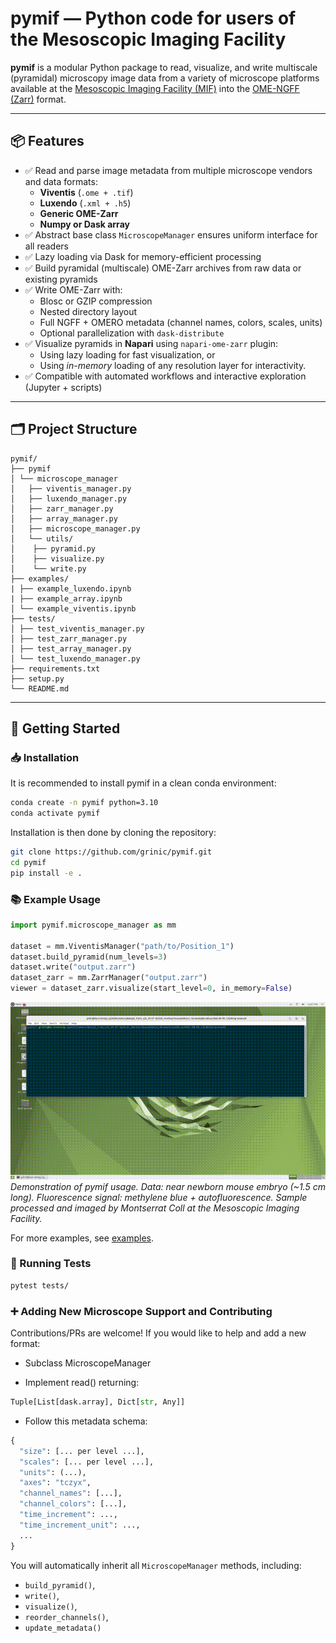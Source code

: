 # pymif — Python code for users of the Mesoscopic Imaging Facility

**pymif** is a modular Python package to read, visualize, and write multiscale (pyramidal) microscopy image data from a variety of microscope platforms available at the [Mesoscopic Imaging Facility (MIF)](https://www.embl.org/groups/mesoscopic-imaging-facility/) into the [OME-NGFF (Zarr)](https://ngff.openmicroscopy.org/) format.

---

## 📦 Features

- ✅ Read and parse image metadata from multiple microscope vendors and data formats:
  - **Viventis** (`.ome + .tif`)
  - **Luxendo** (`.xml + .h5`)
  - **Generic OME-Zarr**
  - **Numpy or Dask array**
- ✅ Abstract base class `MicroscopeManager` ensures uniform interface for all readers
- ✅ Lazy loading via Dask for memory-efficient processing
- ✅ Build pyramidal (multiscale) OME-Zarr archives from raw data or existing pyramids
- ✅ Write OME-Zarr with:
  - Blosc or GZIP compression
  - Nested directory layout
  - Full NGFF + OMERO metadata (channel names, colors, scales, units)
  - Optional parallelization with `dask-distribute`
- ✅ Visualize pyramids in **Napari** using `napari-ome-zarr` plugin:
  - Using lazy loading for fast visualization, or
  - Using *in-memory* loading of any resolution layer for interactivity.
- ✅ Compatible with automated workflows and interactive exploration (Jupyter + scripts)

---

## 🗂️ Project Structure

```
pymif/
├── pymif
│ └── microscope_manager
│   ├── viventis_manager.py
│   ├── luxendo_manager.py
│   ├── zarr_manager.py
│   ├── array_manager.py
│   ├── microscope_manager.py
│   └── utils/
│    ├── pyramid.py
│    ├── visualize.py
│    └── write.py
├── examples/
| ├── example_luxendo.ipynb
| ├── example_array.ipynb
│ └── example_viventis.ipynb
├── tests/
│ ├── test_viventis_manager.py
│ ├── test_zarr_manager.py
│ ├── test_array_manager.py
│ └── test_luxendo_manager.py
├── requirements.txt
├── setup.py
└── README.md
```


---

## 🚀 Getting Started

### 📥 Installation

It is recommended to install pymif in a clean conda environment:

```bash
conda create -n pymif python=3.10
conda activate pymif
```

Installation is then done by cloning the repository:

```bash
git clone https://github.com/grinic/pymif.git
cd pymif
pip install -e .
```

### 📚 Example Usage

```python
import pymif.microscope_manager as mm

dataset = mm.ViventisManager("path/to/Position_1")
dataset.build_pyramid(num_levels=3)
dataset.write("output.zarr")
dataset_zarr = mm.ZarrManager("output.zarr")
viewer = dataset_zarr.visualize(start_level=0, in_memory=False)
```

![Demo](documentation/demonstration_open_zarr.gif)
*Demonstration of pymif usage. Data: near newborn mouse embryo (~1.5 cm long). Fluorescence signal: methylene blue + autofluorescence. Sample processed and imaged by Montserrat Coll at the Mesoscopic Imaging Facility.*


For more examples, see [examples](examples/).

### 🧪 Running Tests

```bash
pytest tests/
```

### ➕ Adding New Microscope Support and Contributing

Contributions/PRs are welcome! If you would like to help and add a new format:

- Subclass MicroscopeManager

- Implement read() returning:

```python
Tuple[List[dask.array], Dict[str, Any]]
```

- Follow this metadata schema:

```python
{
  "size": [... per level ...],
  "scales": [... per level ...],
  "units": (...),
  "axes": "tczyx",
  "channel_names": [...],
  "channel_colors": [...],
  "time_increment": ...,
  "time_increment_unit": ...,
  ...
}
```

You will automatically inherit all `MicroscopeManager` methods, including:
- `build_pyramid()`, 
- `write()`, 
- `visualize()`,
- `reorder_channels()`,
- `update_metadata()`
